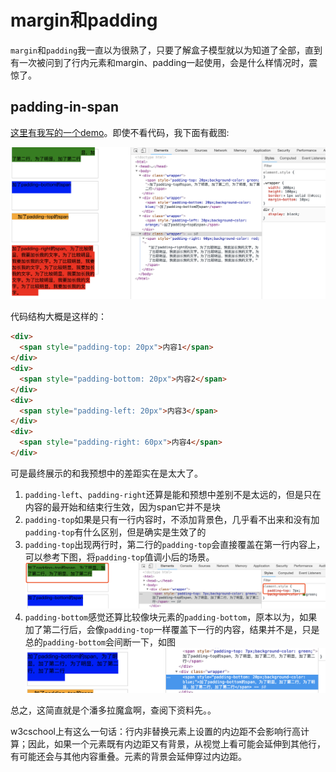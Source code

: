 # margin和padding

`margin`和`padding`我一直以为很熟了，只要了解盒子模型就以为知道了全部，直到有一次被问到了行内元素和margin、padding一起使用，会是什么样情况时，震惊了。  

## padding-in-span

[这里有我写的一个demo](https://github.com/shaoxi2093/blogTests/blob/master/css/grid/padding-margin/test1.html)。即使不看代码，我下面有截图:  

![padding-in-span](https://github.com/shaoxi2093/blogImgs/blob/master/github/margin-padding-in-span.png?raw=true)

代码结构大概是这样的：  
```html
<div>
  <span style="padding-top: 20px">内容1</span>
</div>
<div>
  <span style="padding-bottom: 20px">内容2</span>
</div>
<div>
  <span style="padding-left: 20px">内容3</span>
</div>
<div>
  <span style="padding-right: 60px">内容4</span>
</div>
```  

可是最终展示的和我预想中的差距实在是太大了。  
1. `padding-left`、`padding-right`还算是能和预想中差别不是太远的，但是只在内容的最开始和结束行生效，因为span它并不是块
2. `padding-top`如果是只有一行内容时，不添加背景色，几乎看不出来和没有加`padding-top`有什么区别，但是确实是生效了的
3. `padding-top`出现两行时，第二行的`padding-top`会直接覆盖在第一行内容上，可以参考下图，将`padding-top`值调小后的场景。![padding-in-span2](https://github.com/shaoxi2093/blogImgs/blob/master/github/margin-padding-in-span2.png?raw=true)
4. `padding-bottom`感觉还算比较像块元素的`padding-bottom`，原本以为，如果加了第二行后，会像`padding-top`一样覆盖下一行的内容，结果并不是，只是总的`padding-bottom`会间断一下，如图![padding-in-span3](https://github.com/shaoxi2093/blogImgs/blob/master/github/margin-padding-in-span3.png?raw=true)

总之，这简直就是个潘多拉魔盒啊，查阅下资料先。。  

w3cschool上有这么一句话：行内非替换元素上设置的内边距不会影响行高计算；因此，如果一个元素既有内边距又有背景，从视觉上看可能会延伸到其他行，有可能还会与其他内容重叠。元素的背景会延伸穿过内边距。